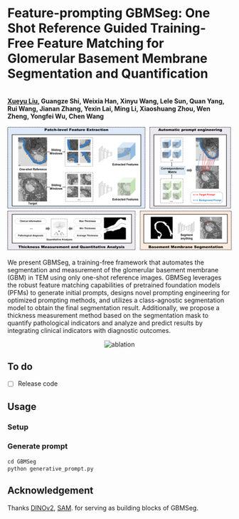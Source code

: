 # Feature-prompting GBMSeg: One Shot Reference Guided Training-Free Feature Matching for Glomerular Basement Membrane Segmentation and Quantification
<br>**[Xueyu Liu](https://scholar.google.com.hk/citations?user=jeatLqIAAAAJ&hl=zh-CN), Guangze Shi, Weixia Han, Xinyu Wang, Lele Sun, Quan Yang, Rui Wang,  Jianan Zhang, Yexin Lai,  Ming Li, Xiaoshuang Zhou, Wen Zheng, Yongfei Wu, Chen Wang**<br>


<p align="center">
<img width="800" alt="structure" src="img/structure.png">
</p>

We present GBMSeg, a training-free framework that automates the segmentation and measurement of the glomerular basement membrane (GBM) in TEM using only one-shot reference images. GBMSeg leverages the robust feature matching capabilities of pretrained foundation models (PFMs) to generate initial prompts, designs novel prompting engineering for optimized prompting methods, and utilizes a class-agnostic segmentation model to obtain the final segmentation result. Additionally, we propose a thickness measurement method based on the segmentation mask to quantify pathological indicators and analyze and predict results by integrating clinical indicators with diagnostic outcomes. 

<p align="center">
<img width="800" alt="ablation" src="img/ablation.png">
</p>

## To do 
- [ ] Release code

## Usage 
### Setup 

### Generate prompt
```
cd GBMSeg 
python generative_prompt.py
```

## Acknowledgement
Thanks [DINOv2](https://github.com/facebookresearch/dinov2), [SAM](https://github.com/facebookresearch/segment-anything). for serving as building blocks of GBMSeg.
